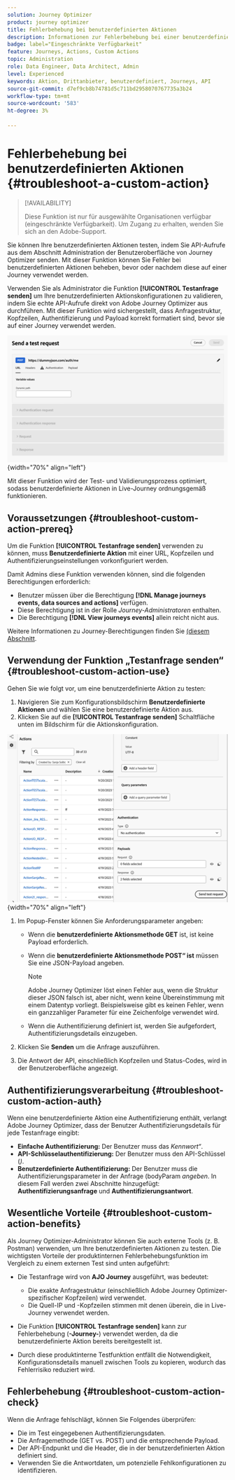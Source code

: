 ```yaml
---
solution: Journey Optimizer
product: journey optimizer
title: Fehlerbehebung bei benutzerdefinierten Aktionen
description: Informationen zur Fehlerbehebung bei einer benutzerdefinierten Aktion
badge: label="Eingeschränkte Verfügbarkeit"
feature: Journeys, Actions, Custom Actions
topic: Administration
role: Data Engineer, Data Architect, Admin
level: Experienced
keywords: Aktion, Drittanbieter, benutzerdefiniert, Journeys, API
source-git-commit: d7ef9cb8b74781d5c711bd2958070767735a3b24
workflow-type: tm+mt
source-wordcount: '583'
ht-degree: 3%

---
```



# Fehlerbehebung bei benutzerdefinierten Aktionen {#troubleshoot-a-custom-action}

>[!AVAILABILITY]
>
>Diese Funktion ist nur für ausgewählte Organisationen verfügbar (eingeschränkte Verfügbarkeit). Um Zugang zu erhalten, wenden Sie sich an den Adobe-Support.
>

Sie können Ihre benutzerdefinierten Aktionen testen, indem Sie API-Aufrufe aus dem Abschnitt Administration der Benutzeroberfläche von Journey Optimizer senden. Mit dieser Funktion können Sie Fehler bei benutzerdefinierten Aktionen beheben, bevor oder nachdem diese auf einer Journey verwendet werden.

Verwenden Sie als Administrator die Funktion **[!UICONTROL Testanfrage senden]** um Ihre benutzerdefinierten Aktionskonfigurationen zu validieren, indem Sie echte API-Aufrufe direkt von Adobe Journey Optimizer aus durchführen. Mit dieser Funktion wird sichergestellt, dass Anfragestruktur, Kopfzeilen, Authentifizierung und Payload korrekt formatiert sind, bevor sie auf einer Journey verwendet werden.

![](assets/send-test-request.png){width="70%" align="left"}

Mit dieser Funktion wird der Test- und Validierungsprozess optimiert, sodass benutzerdefinierte Aktionen in Live-Journey ordnungsgemäß funktionieren.

## Voraussetzungen {#troubleshoot-custom-action-prereq}

Um die Funktion **[!UICONTROL Testanfrage senden]** verwenden zu können, muss **Benutzerdefinierte Aktion** mit einer URL, Kopfzeilen und Authentifizierungseinstellungen vorkonfiguriert werden.

Damit Admins diese Funktion verwenden können, sind die folgenden Berechtigungen erforderlich:

* Benutzer müssen über die Berechtigung **[!DNL Manage journeys events, data sources and actions]** verfügen.
* Diese Berechtigung ist in der Rolle *Journey-Administratoren* enthalten.
* Die Berechtigung **[!DNL View journeys events]** allein reicht nicht aus.

Weitere Informationen zu Journey-Berechtigungen finden Sie [ (diesem Abschnitt](../administration/high-low-permissions.md#journey-capability).

## Verwendung der Funktion „Testanfrage senden“ {#troubleshoot-custom-action-use}

Gehen Sie wie folgt vor, um eine benutzerdefinierte Aktion zu testen:

1. Navigieren Sie zum Konfigurationsbildschirm **Benutzerdefinierte Aktionen** und wählen Sie eine benutzerdefinierte Aktion aus.
1. Klicken Sie auf die **[!UICONTROL Testanfrage senden]** Schaltfläche unten im Bildschirm für die Aktionskonfiguration.

![Schaltfläche „Testanfrage senden“ im Bereich „Aktionskonfiguration“](assets/test-request.png){width="70%" align="left"}

1. Im Popup-Fenster können Sie Anforderungsparameter angeben:

   * Wenn die **benutzerdefinierte Aktionsmethode GET** ist, ist keine Payload erforderlich.
   * Wenn die **benutzerdefinierte Aktionsmethode POST“ ist** müssen Sie eine JSON-Payload angeben.

     >[!NOTE]
     >
     >Adobe Journey Optimizer löst einen Fehler aus, wenn die Struktur dieser JSON falsch ist, aber nicht, wenn keine Übereinstimmung mit einem Datentyp vorliegt. Beispielsweise gibt es keinen Fehler, wenn ein ganzzahliger Parameter für eine Zeichenfolge verwendet wird.

   * Wenn die Authentifizierung definiert ist, werden Sie aufgefordert, Authentifizierungsdetails einzugeben.

1. Klicken Sie **Senden** um die Anfrage auszuführen.
1. Die Antwort der API, einschließlich Kopfzeilen und Status-Codes, wird in der Benutzeroberfläche angezeigt.

## Authentifizierungsverarbeitung {#troubleshoot-custom-action-auth}

Wenn eine benutzerdefinierte Aktion eine Authentifizierung enthält, verlangt Adobe Journey Optimizer, dass der Benutzer Authentifizierungsdetails für jede Testanfrage eingibt:

* **Einfache Authentifizierung:** Der Benutzer muss das *Kennwort“*.
* **API-Schlüsselauthentifizierung:** Der Benutzer muss den API-Schlüssel (*)*.
* **Benutzerdefinierte Authentifizierung:** Der Benutzer muss die Authentifizierungsparameter in der Anfrage (bodyParam *angeben*. In diesem Fall werden zwei Abschnitte hinzugefügt: **Authentifizierungsanfrage** und **Authentifizierungsantwort**.

## Wesentliche Vorteile {#troubleshoot-custom-action-benefits}

Als Journey Optimizer-Administrator können Sie auch externe Tools (z. B. Postman) verwenden, um Ihre benutzerdefinierten Aktionen zu testen. Die wichtigsten Vorteile der produktinternen Fehlerbehebungsfunktion im Vergleich zu einem externen Test sind unten aufgeführt:

* Die Testanfrage wird von **AJO Journey** ausgeführt, was bedeutet:

   * Die exakte Anfragestruktur (einschließlich Adobe Journey Optimizer-spezifischer Kopfzeilen) wird verwendet.
   * Die Quell-IP und -Kopfzeilen stimmen mit denen überein, die in Live-Journey verwendet werden.

* Die Funktion **[!UICONTROL Testanfrage senden]** kann zur Fehlerbehebung (**-Journey-**) verwendet werden, da die benutzerdefinierte Aktion bereits bereitgestellt ist.

* Durch diese produktinterne Testfunktion entfällt die Notwendigkeit, Konfigurationsdetails manuell zwischen Tools zu kopieren, wodurch das Fehlerrisiko reduziert wird.

## Fehlerbehebung {#troubleshoot-custom-action-check}

Wenn die Anfrage fehlschlägt, können Sie Folgendes überprüfen:

* Die im Test eingegebenen Authentifizierungsdaten.
* Die Anfragemethode (GET vs. POST) und die entsprechende Payload.
* Der API-Endpunkt und die Header, die in der benutzerdefinierten Aktion definiert sind.
* Verwenden Sie die Antwortdaten, um potenzielle Fehlkonfigurationen zu identifizieren.

